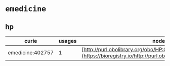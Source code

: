 # `emedicine`
## hp
| curie            |   usages | nodes                                                                                                         |
|------------------|----------|---------------------------------------------------------------------------------------------------------------|
| emedicine:402757 |        1 | [http://purl.obolibrary.org/obo/HP:0010878](https://bioregistry.io/http://purl.obolibrary.org/obo/HP:0010878) |
